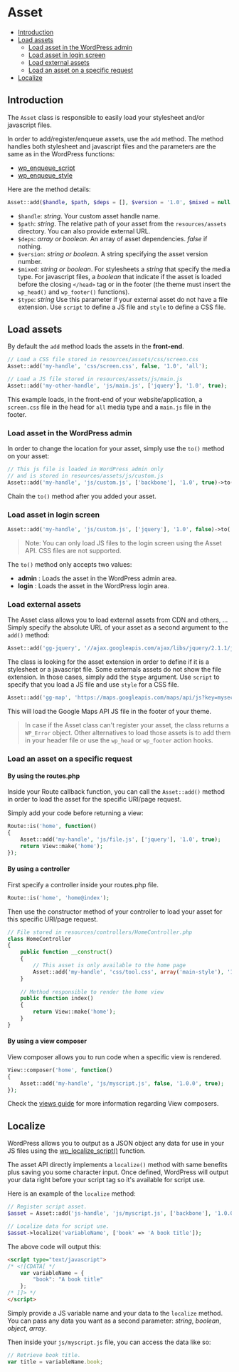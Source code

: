 Asset
=====

- [Introduction](#introduction)
- [Load assets](#load-assets)
	- [Load asset in the WordPress admin](#load-admin)
	- [Load asset in login screen](#load-login)
	- [Load external assets](#load-external)
	- [Load an asset on a specific request](#load-request)
- [Localize](#localize)

<a name="introduction"></a>

Introduction
------------

The `Asset` class is responsible to easily load your stylesheet and/or javascript files.

In order to add/register/enqueue assets, use the `add` method. The method handles both stylesheet and javascript files and the parameters are the same as in the WordPress functions:

* [wp\_enqueue\_script](http://codex.wordpress.org/Function_Reference/wp_enqueue_script)
* [wp\_enqueue\_style](https://codex.wordpress.org/Function_Reference/wp_enqueue_style)

Here are the method details:

```php
Asset::add($handle, $path, $deps = [], $version = '1.0', $mixed = null, $type = '');
```

* `$handle`: _string_. Your custom asset handle name.
* `$path`: _string_. The relative path of your asset from the `resources/assets` directory. You can also provide external URL.
* `$deps`: _array or boolean_. An array of asset dependencies. _false_ if nothing.
* `$version`: _string or boolean_. A string specifying the asset version number.
* `$mixed`: _string or boolean_. For stylesheets a _string_ that specify the media type. For javascript files, a _boolean_ that indicate if the asset is loaded before the closing `</head>` tag or in the footer (the theme must insert the `wp_head()` and `wp_footer()` functions).
* `$type`: _string_ Use this parameter if your external asset do not have a file extension. Use `script` to define a JS file and `style` to define a CSS file.

<a name="load-assets"></a>

Load assets
-----------

By default the `add` method loads the assets in the **front-end**.

```php
// Load a CSS file stored in resources/assets/css/screen.css
Asset::add('my-handle', 'css/screen.css', false, '1.0', 'all');

// Load a JS file stored in resources/assets/js/main.js
Asset::add('my-other-handle', 'js/main.js', ['jquery'], '1.0', true);
```

This example loads, in the front-end of your website/application, a `screen.css` file in the head for `all` media type and a `main.js` file in the footer.

<a name="load-admin"></a>

### Load asset in the WordPress admin

In order to change the location for your asset, simply use the `to()` method on your asset:

```php
// This js file is loaded in WordPress admin only
// and is stored in resources/assets/js/custom.js
Asset::add('my-handle', 'js/custom.js', ['backbone'], '1.0', true)->to('admin');
```

Chain the `to()` method after you added your asset.

<a name="load-login"></a>

### Load asset in login screen

```php
Asset::add('my-handle', 'js/custom.js', ['jquery'], '1.0', false)->to('login');
```

> Note: You can only load JS files to the login screen using the Asset API. CSS files are not supported.

The `to()` method only accepts two values:

* **admin** : Loads the asset in the WordPress admin area.
* **login** : Loads the asset in the WordPress login area.

<a name="load-external"></a>

### Load external assets

The Asset class allows you to load external assets from CDN and others, ... Simply specify the absolute URL of your asset as a second argument to the `add()` method:

```php
Asset::add('gg-jquery', '//ajax.googleapis.com/ajax/libs/jquery/2.1.1/jquery.min.js', false, '2.1.1', true);
```
The class is looking for the asset extension in order to define if it is a stylesheet or a javascript file. Some externals assets do not show the file extension. In those cases, simply add the `$type` argument. Use `script` to specify that you load a JS file and use `style` for a CSS file.

```php
Asset::add('gg-map', 'https://maps.googleapis.com/maps/api/js?key=mysecretkey', false, '3.22', true, 'script');
```

This will load the Google Maps API JS file in the footer of your theme.

> In case if the Asset class can't register your asset, the class returns a `WP_Error` object. Other alternatives to load those assets is to add them in your header file or use the `wp_head` or `wp_footer` action hooks.

<a name="load-request"></a>

### Load an asset on a specific request

#### By using the routes.php

Inside your Route callback function, you can call the `Asset::add()` method in order to load the asset for the specific URI/page request.

Simply add your code before returning a view:

```php
Route::is('home', function()
{
	Asset::add('my-handle', 'js/file.js', ['jquery'], '1.0', true);
	return View::make('home');
});
```

#### By using a controller

First specify a controller inside your routes.php file.

```php
Route::is('home', 'home@index');
```

Then use the constructor method of your controller to load your asset for this specific URI/page request.

```php
// File stored in resources/controllers/HomeController.php
class HomeController
{
	public function __construct()
    {		
		// This asset is only available to the home page
		Asset::add('my-handle', 'css/tool.css', array('main-style'), '1.0', 'screen');
	}
	
	// Method responsible to render the home view
	public function index()
    {	
		return View::make('home');
	}
}
```

#### By using a view composer

View composer allows you to run code when a specific view is rendered.

```php
View::composer('home', function()
{
    Asset::add('my-handle', 'js/myscript.js', false, '1.0.0', true);
});
```

Check the [views guide](http://framework.themosis.com/docs/views/) for more information regarding View composers.

<a name="localize"></a>

Localize
--------

WordPress allows you to output as a JSON object any data for use in your JS files using the [wp_localize_script()](https://codex.wordpress.org/Function_Reference/wp_localize_script) function.

The asset API directly implements a `localize()` method with same benefits plus saving you some character input. Once defined, WordPress will output your data right before your script tag so it's available for script use.

Here is an example of the `localize` method:

```php
// Register script asset.
$asset = Asset::add('js-handle', 'js/myscript.js', ['backbone'], '1.0.0', true);

// Localize data for script use.
$asset->localize('variableName', ['book' => 'A book title']);
```

The above code will output this:

```html
<script type="text/javascript">
/* <![CDATA[ */
    var variableName = {
        "book": "A book title"
    };
/* ]]> */
</script>
```

Simply provide a JS variable name and your data to the `localize` method. You can pass any data you want as a second parameter: _string_, _boolean_, _object_, _array_.

Then inside your `js/myscript.js` file, you can access the data like so:

```js
// Retrieve book title.
var title = variableName.book;
```
